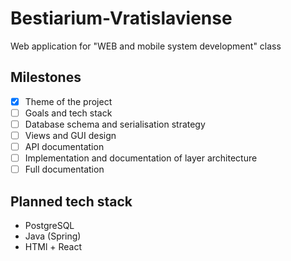 # Bestiarium-Vratislaviense

Web application for "WEB and mobile system development" class

## Milestones

- [X] Theme of the project
- [ ] Goals and tech stack
- [ ] Database schema and serialisation strategy
- [ ] Views and GUI design
- [ ] API documentation
- [ ] Implementation and documentation of layer architecture
- [ ] Full documentation

## Planned tech stack

- PostgreSQL
- Java (Spring)
- HTMl + React
